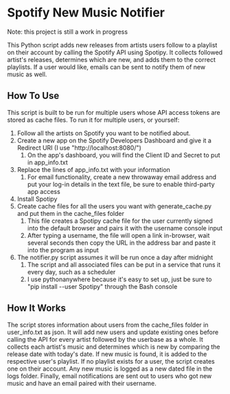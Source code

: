 Spotify New Music Notifier
==================

Note: this project is still a work in progress

This Python script adds new releases from artists users follow to a playlist on their account by calling the Spotify API using Spotipy. It collects followed artist's releases, determines which are new, and adds them to the correct playlists. If a user would like, emails can be sent to notify them of new music as well.

## How To Use

This script is built to be run for multiple users whose API access tokens are stored as cache files.
To run it for multiple users, or yourself:

1. Follow all the artists on Spotify you want to be notified about.
2. Create a new app on the Spotify Developers Dashboard and give it a Redirect URI (I use "http://localhost:8080/")
	1. On the app's dashboard, you will find the Client ID and Secret to put in app_info.txt
3. Replace the lines of app_info.txt with your information
	1. For email functionality, create a new throwaway email address and put your log-in details in the text file, be sure to enable third-party app access
4. Install Spotipy
5. Create cache files for all the users you want with generate_cache.py and put them in the cache_files folder
	1. This file creates a Spotipy cache file for the user currently signed into the default browser and pairs it with the username console input
	2. After typing a username, the file will open a link in-browser, wait several seconds then copy the URL in the address bar and paste it into the program as input
6. The notifier.py script assumes it will be run once a day after midnight
	1. The script and all associated files can be put in a service that runs it every day, such as a scheduler
	2. I use pythonanywhere because it's easy to set up, just be sure to "pip install --user Spotipy" through the Bash console

## How It Works

The script stores information about users from the cache_files folder in user_info.txt as json. It will add new users and update existing ones before calling the API for every artist followed by the userbase as a whole. It collects each artist's music and determines which is new by comparing the release date with today's date. If new music is found, it is added to the respective user's playlist. If no playlist exists for a user, the script creates one on their account. Any new music is logged as a new dated file in the logs folder. Finally, email notifications are sent out to users who got new music and have an email paired with their username.